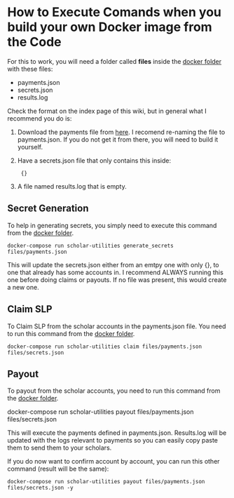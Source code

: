 # How to Execute Comands when you build your own Docker image from the Code

For this to work, you will need a folder called **files** inside the [docker folder](axie-scholar-utilities/docker) with these files:

- payments.json
- secrets.json
- results.log

Check the format on the index page of this wiki, but in general what I recommend you do is:

1. Download the payments file from [here](https://axie.management/tracker/payments). I recomend re-naming the file to payments.json. If you do not get it from there, you will need to build it yourself.

2. Have a secrets.json file that only contains this inside:

        {}

3. A file named results.log that is empty.

## Secret Generation

To help in generating secrets, you simply need to execute this command from the [docker folder](axie-scholar-utilities/docker).

    docker-compose run scholar-utilities generate_secrets files/payments.json

This will update the secrets.json either from an emtpy one with only {}, to one that already has some accounts in. I recommend ALWAYS running this one before doing claims or payouts. If no file was present, this would create a new one.

## Claim SLP

To Claim SLP from the scholar accounts in the payments.json file. You need to run this command from the [docker folder](axie-scholar-utilities/docker).

    docker-compose run scholar-utilities claim files/payments.json files/secrets.json

## Payout

To payout from the scholar accounts, you need to run this command from the [docker folder](axie-scholar-utilities/docker).

   docker-compose run scholar-utilities payout files/payments.json files/secrets.json

This will execute the payments defined in payments.json. Results.log will be updated with the logs relevant to payments so you can easily copy paste them to send them to your scholars.

If you do now want to confirm account by account, you can run this other command (result will be the same):

    docker-compose run scholar-utilities payout files/payments.json files/secrets.json -y
